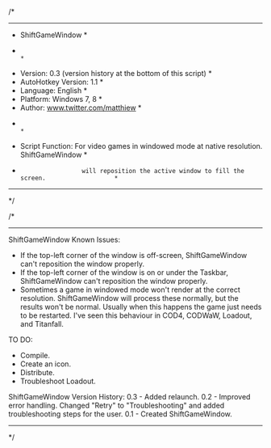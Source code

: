 /*
************************************************************************************************
* ShiftGameWindow                                                                              *
*                                                                                              *
* Version:             0.3 (version history at the bottom of this script)                      *
* AutoHotkey Version:  1.1                                                                     *
* Language:            English                                                                 *
* Platform:            Windows 7, 8                                                            *
* Author:              www.twitter.com/matthiew                                                *
*                                                                                              *
* Script Function:     For video games in windowed mode at native resolution. ShiftGameWindow  *
*					   will reposition the active window to fill the screen.                   *
************************************************************************************************
*/




/*
************************************************************************************************
ShiftGameWindow Known Issues:
 - If the top-left corner of the window is off-screen, ShiftGameWindow can't reposition the
   window properly.
 - If the top-left corner of the window is on or under the Taskbar, ShiftGameWindow can't
   reposition the window properly.
 - Sometimes a game in windowed mode won't render at the correct resolution. ShiftGameWindow
   will process these normally, but the results won't be normal. Usually when this happens the
   game just needs to be restarted. I've seen this behaviour in COD4, CODWaW, Loadout, and
   Titanfall.
   

TO DO:
 - Compile.
 - Create an icon.
 - Distribute.
 - Troubleshoot Loadout.


ShiftGameWindow Version History:
0.3 - Added relaunch.
0.2 - Improved error handling. Changed "Retry" to "Troubleshooting" and added troubleshooting
	  steps for the user.
0.1 - Created ShiftGameWindow.
************************************************************************************************
*/